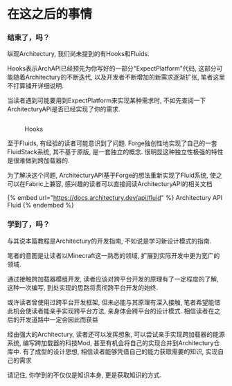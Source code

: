 # 在这之后的事情

### 结束了，吗？

纵观Architectury, 我们尚未提到的有Hooks和Fluids.

Hooks表示ArchAPI已经预先为你写好的一部分"ExpectPlatform"代码, 这部分可能随着Architectury的不断迭代, 以及开发者不断增加的新需求逐渐扩张, 笔者这里不打算铺开详细说明.

当读者遇到可能要用到ExpectPlatform来实现某种需求时, 不如先查阅一下ArchitecturyAPI是否已经实现了你的需求.&#x20;

<figure><img src="https://s2.loli.net/2023/01/29/zS67e9QyP2flpM8.png" alt=""><figcaption><p>Hooks</p></figcaption></figure>

至于Fluids, 有经验的读者可能意识到了问题. Forge独创性地实现了自己的一套FluidStack系统, 其不基于原版, 是一套独立的概念. 很明显这种独立性极强的特性是很难做到跨加载器的.

为了解决这个问题, ArchitecturyAPI基于Forge的想法重新实现了Fluid系统, 使之可以在Fabric上兼容, 感兴趣的读者可以直接阅读ArchitecturyAPI的相关文档

{% embed url="https://docs.architectury.dev/api/fluid" %}
Architectury API Fluid
{% endembed %}

### 学到了，吗？

与其说本篇教程是Architectury的开发指南, 不如说是学习新设计模式的指南.

笔者的意图是让读者以Minecraft这一熟悉的领域, 扩展到实际开发中更为宽广的领域.

通过接触跨加载器模组开发, 读者应该对跨平台开发的原理有了一定程度的了解, 这种一次编写, 到处实现的思路将贯彻跨平台开发的始终.&#x20;

或许读者曾使用过跨平台开发框架, 但未必能与其原理有深入接触, 笔者希望能借此机会使读者能亲手实现跨平台方法, 亲身体会跨平台的设计模式. 相信读者在之后的开发道路中一定会因此而获益

经由强大的Architectury, 读者还可以发挥想象, 可以尝试亲手实现跨加载器的能源系统, 编写跨加载器的科技Mod, 甚至有机会将自己的实现合并到Architectury仓库中. 有了成型的设计思想, 相信读者能够凭借自己的能力获取需要的知识, 实现自己的需求

请记住, 你学到的不仅仅是知识本身, 更是获取知识的方式.&#x20;
